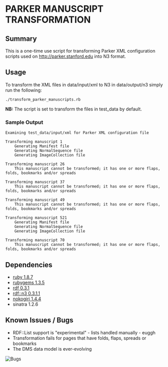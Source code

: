 # PARKER MANUSCRIPT TRANSFORMATION

## Summary

This is a one-time use script for transforming Parker XML configuration scripts used on <http://parker.stanford.edu> into N3 format.

## Usage

To transform the XML files in data/input/xml to N3 in data/output/n3 simply run the following:

    ./transform_parker_manuscripts.rb

__NB:__ The script is set to transform the files in test_data by default. 

### Sample Output

    Examining test_data/input/xml for Parker XML configuration file

    Transforming manuscript 1
        Generating Manifest file
        Generating NormalSequence file
        Generating ImageCollection file

    Transforming manuscript 26
        This manuscript cannot be transformed; it has one or more flaps, folds, bookmarks and/or spreads

    Transforming manuscript 37
        This manuscript cannot be transformed; it has one or more flaps, folds, bookmarks and/or spreads

    Transforming manuscript 49
        This manuscript cannot be transformed; it has one or more flaps, folds, bookmarks and/or spreads

    Transforming manuscript 521
        Generating Manifest file
        Generating NormalSequence file
        Generating ImageCollection file

    Transforming manuscript 70
        This manuscript cannot be transformed; it has one or more flaps, folds, bookmarks and/or spreads

## Dependencies

* [ruby 1.8.7](http://www.ruby-lang.org "ruby 1.8.7")
* [rubygems 1.3.5](http://rubygems.org "rubygems 1.3.5")
* [rdf 0.3.1](https://github.com/bendiken/rdf "rdf 0.3.1")
* [rdf::n3 0.3.1.1](https://github.com/gkellogg/rdf-n3 "rdf::n3 0.3.1.1")
* [nokogiri 1.4.4](http://nokogiri.org "nokogiri 1.4.4")
* sinatra 1.2.6

## Known Issues / Bugs
* RDF::List support is "experimental" - lists handled manually - euggh
* Transformation fails for pages that have folds, flaps, spreads or bookmarks
* The DMS data model is ever-evolving

![Bugs](http://i.imgur.com/K8vsw.gif "Bugs")